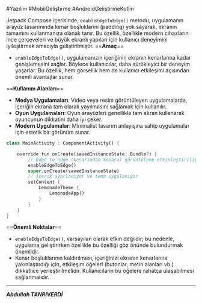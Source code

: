 
#Yazılım #MobilGeliştirme #AndroidGeliştirmeKotlin 

Jetpack Compose içerisinde, `enableEdgeToEdge()` metodu, uygulamanın arayüz tasarımında kenar boşluklarını (padding) yok sayarak, ekranın tamamını kullanmanıza olanak tanır. Bu özellik, özellikle modern cihazların ince çerçeveleri ve büyük ekranlı yapıları için kullanıcı deneyimini iyileştirmek amacıyla geliştirilmiştir.
==**Amaç**==
- `enableEdgeToEdge()`, uygulamanızın içeriğinin ekranın kenarlarına kadar genişlemesini sağlar. Böylece kullanıcılar, daha sürükleyici bir deneyim yaşarlar. Bu özellik, hem görsellik hem de kullanıcı etkileşimi açısından önemli avantajlar sunar.

==**Kullanım Alanları**==
- **Medya Uygulamaları**: Video veya resim görüntüleyen uygulamalarda, içeriğin ekrana tam olarak yayılmasını sağlamak için kullanılır.
- **Oyun Uygulamaları**: Oyun arayüzleri genellikle tam ekran kullanarak oyuncunun dikkatini daha iyi çeker.
- **Modern Uygulamalar**: Minimalist tasarım anlayışına sahip uygulamalar için estetik bir görünüm sunar.


```dart
class MainActivity : ComponentActivity() {

    override fun onCreate(savedInstanceState: Bundle?) {
        // Edge to edge (kenarından kenara) görüntüleme etkinleştiriliyor
        enableEdgeToEdge()
        super.onCreate(savedInstanceState)
        // İçerik ayarlanıyor ve tema uygulanıyor
        setContent {
            LemonadeTheme {
                LemonadeApp()
            }
        }
    }
}


```

==**Önemli Noktalar**==
- `enableEdgeToEdge()`, varsayılan olarak etkin değildir; bu nedenle, uygulama geliştirirken özellikle bu özelliği göz önünde bulundurmak önemlidir.
- Kenar boşluklarının kaldırılması, içeriğinizi ekranın kenarlarına yakınlaştırdığı için, etkileşim öğeleri (butonlar, metin alanları vb.) dikkatlice yerleştirilmelidir. Kullanıcıların bu öğelere rahatça ulaşabilmesi sağlanmalıdır.
****

***Abdullah TANRIVERDİ***

